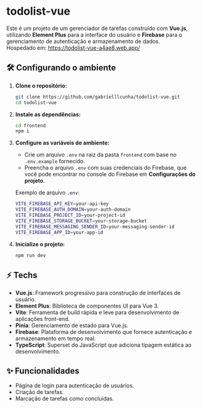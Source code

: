 # todolist-vue

Este é um projeto de um gerenciador de tarefas construído com **Vue.js**, utilizando **Element Plus** para a interface do usuário e **Firebase** para o gerenciamento de autenticação e armazenamento de dados. 
<br/>
Hospedado em: https://todolist-vue-a4ae8.web.app/

## 🛠️ Configurando o ambiente

1. **Clone o repositório:**

    ```sh
    git clone https://github.com/gabrielllcunha/todolist-vue.git
    cd todolist-vue
    ```
    
2. **Instale as dependências:**
    
    ```sh
    cd frontend
    npm i
    ```

3. **Configure as variáveis de ambiente:**

    - Crie um arquivo `.env` na raiz da pasta `frontend` com base no `.env.example` fornecido.
    - Preencha o arquivo `.env` com suas credenciais do Firebase, que você pode encontrar no console do Firebase em **Configurações do projeto**.

    Exemplo de arquivo `.env`:
    ```sh
    VITE_FIREBASE_API_KEY=your-api-key
    VITE_FIREBASE_AUTH_DOMAIN=your-auth-domain
    VITE_FIREBASE_PROJECT_ID=your-project-id
    VITE_FIREBASE_STORAGE_BUCKET=your-storage-bucket
    VITE_FIREBASE_MESSAGING_SENDER_ID=your-messaging-sender-id
    VITE_FIREBASE_APP_ID=your-app-id
    ```

4. **Inicialize o projeto:**

    ```sh
    npm run dev
    ```

## ⚡ Techs
- **Vue.js**: Framework progressivo para construção de interfaces de usuário.
- **Element Plus**: Biblioteca de componentes UI para Vue 3.
- **Vite**: Ferramenta de build rápida e leve para desenvolvimento de aplicações front-end.
- **Pinia**: Gerenciamento de estado para Vue.js.
- **Firebase**: Plataforma de desenvolvimento que fornece autenticação e armazenamento em tempo real.
- **TypeScript**: Superset do JavaScript que adiciona tipagem estática ao desenvolvimento.

## ✨ Funcionalidades

- Página de login para autenticação de usuários.
- Criação de tarefas.
- Marcação de tarefas como concluídas.
